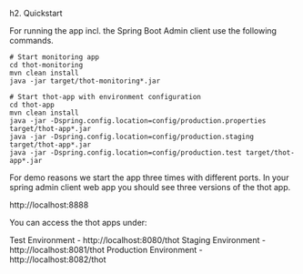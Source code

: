 h2. Quickstart

For running the app incl. the Spring Boot Admin client use the following commands.

```
# Start monitoring app
cd thot-monitoring
mvn clean install
java -jar target/thot-monitoring*.jar

# Start thot-app with environment configuration
cd thot-app
mvn clean install
java -jar -Dspring.config.location=config/production.properties target/thot-app*.jar
java -jar -Dspring.config.location=config/production.staging target/thot-app*.jar
java -jar -Dspring.config.location=config/production.test target/thot-app*.jar
```

For demo reasons we start the app three times with different ports. 
In your spring admin client web app you should see three versions of the thot app.

http://localhost:8888

You can access the thot apps under:

Test Environment - http://localhost:8080/thot
Staging Environment - http://localhost:8081/thot
Production Environment - http://localhost:8082/thot